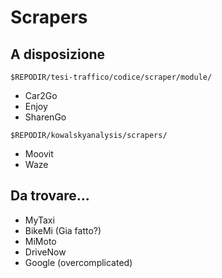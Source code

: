 # Scrapers

## A disposizione

`$REPODIR/tesi-traffico/codice/scraper/module/`

- Car2Go
- Enjoy
- SharenGo

`$REPODIR/kowalskyanalysis/scrapers/`

- Moovit
- Waze

## Da trovare...
- MyTaxi
- BikeMi (Gia fatto?)
- MiMoto
- DriveNow
- Google (overcomplicated)
